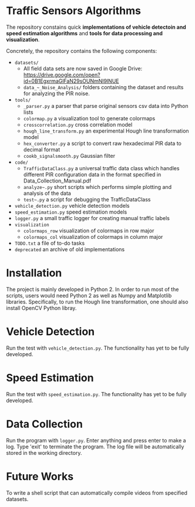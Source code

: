 # Traffic Sensors Algorithms

The repository constains quick **implementations of vehicle detectoin and speed estimation algorithms** and **tools for data processing and visualization**. 

Concretely, the repository contains the following components:

- `datasets/`
    - All field data sets are now saved in Google Drive: 
       https://drive.google.com/open?id=0B1EgxrmaGlFaN29sOUNmNl9INUE
    - `data_~_Noise_Analysis/` folders containing the dataset and results for analyzing the PIR noise. 
- `tools/`
    - `_parser.py` a parser that parse original sensors csv data into Python lists
    - `colormap.py` a visualization tool to generate colormaps
    - `crosscorrelation.py` cross correlation model
    - `hough_line_transform.py` an experimental Hough line transformation model
    - `hex_converter.py` a script to convert raw hexadecimal PIR data to decimal format
    - `cookb_signalsmooth.py` Gaussian filter
- `code/`
    - `TrafficDataClass.py` a universal traffic data class which handles different PIR configuration data in the format specified in Data_Collection_Manual.pdf
    - `analyze~.py` short scripts which performs simple plotting and analysis of the data
    - `test~.py` a script for debugging the TrafficDataClass
- `vehicle_detection.py` vehicle detection models
- `speed_estimation.py` speed estimation models
- `logger.py` a small traffic logger for creating manual traffic labels
- `visualization`
    - `colormaps_row` visualization of colormaps in row major
    - `colormaps_col` visualization of colormaps in column major
- `TODO.txt` a file of to-do tasks
- `deprecated` an archive of old implementations

# Installation

The project is mainly developed in Python 2. In order to run most of the scripts, users would need Python 2 as well as Numpy and Matplotlib libraries. Specifically, to run the Hough line transformation, one should also install OpenCV Python libray.

# Vehicle Detection

Run the test with `vehicle_detection.py`. The functionality has yet to be fully developed.

# Speed Estimation

Run the test with `speed_estimation.py`. The functionality has yet to be fully developed.

# Data Collection

Run the program with `logger.py`. Enter anything and press enter to make a log. Type 'exit' to terminate the program. The log file will be automatically stored in the working directory.

# Future Works

To write a shell script that can automatically compile videos from specified datasets.
